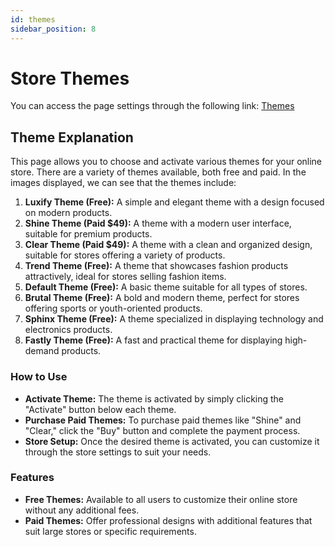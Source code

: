 ```yaml
---
id: themes
sidebar_position: 8
---
```


# Store Themes

You can access the page settings through the following link: [Themes](https://app.easy-orders.net/#/themes)

## Theme Explanation

This page allows you to choose and activate various themes for your online store. There are a variety of themes available, both free and paid. In the images displayed, we can see that the themes include:

1. **Luxify Theme (Free):** A simple and elegant theme with a design focused on modern products.
2. **Shine Theme (Paid $49):** A theme with a modern user interface, suitable for premium products.
3. **Clear Theme (Paid $49):** A theme with a clean and organized design, suitable for stores offering a variety of products.
4. **Trend Theme (Free):** A theme that showcases fashion products attractively, ideal for stores selling fashion items.
5. **Default Theme (Free):** A basic theme suitable for all types of stores.
6. **Brutal Theme (Free):** A bold and modern theme, perfect for stores offering sports or youth-oriented products.
7. **Sphinx Theme (Free):** A theme specialized in displaying technology and electronics products.
8. **Fastly Theme (Free):** A fast and practical theme for displaying high-demand products.

### How to Use

- **Activate Theme:** The theme is activated by simply clicking the "Activate" button below each theme.
- **Purchase Paid Themes:** To purchase paid themes like "Shine" and "Clear," click the "Buy" button and complete the payment process.
- **Store Setup:** Once the desired theme is activated, you can customize it through the store settings to suit your needs.

### Features

- **Free Themes:** Available to all users to customize their online store without any additional fees.
- **Paid Themes:** Offer professional designs with additional features that suit large stores or specific requirements.
